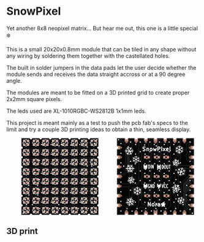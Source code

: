 # SnowPixel
Yet another 8x8 neopixel matrix... But hear me out, this one is a little special ❄️ 

This is a small 20x20x0.8mm module that can be tiled in any shape without any wiring by soldering them together with the castellated holes.

The built in solder jumpers in the data pads let the user decide whether the module sends and receives the data straight accross or at a 90 degree angle.

The modules are meant to be fitted on a 3D printed grid to create proper 2x2mm square pixels.

The leds used are XL-1010RGBC-WS2812B 1x1mm leds.

This project is meant mainly as a test to push the pcb fab's specs to the limit and try a couple 3D printing ideas to obtain a thin, seamless display.

<div style="display: flex; flex-direction: row">
  &nbsp;&nbsp;&nbsp;&nbsp;&nbsp;&nbsp;&nbsp;&nbsp;&nbsp;&nbsp;
  <img src="./images/snowpixel_top.png" style="width: 40%; height: auto;" />
  &nbsp;&nbsp;&nbsp;&nbsp;&nbsp;&nbsp;&nbsp;&nbsp;&nbsp;&nbsp;&nbsp;&nbsp;
  <img src="./images/snowpixel_bottom.png" style="width: 40%; height: auto;" /> 
  &nbsp;&nbsp;&nbsp;&nbsp;&nbsp;&nbsp;&nbsp;&nbsp;
</div>

## 3D print

